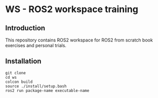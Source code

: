 # WS - ROS2 workspace training

## Introduction
This repository contains ROS2 workspace for ROS2 from scratch book exercises and personal trials.

## Installation
```
git clone
cd ws
colcon build
source ./install/setup.bash
ros2 run package-name executable-name
```

